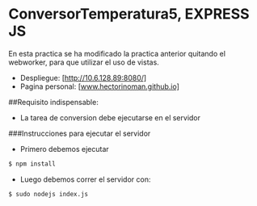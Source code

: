 # ConversorTemperatura5, EXPRESS JS

En esta practica se ha modificado la practica anterior quitando el webworker, para que utilizar el uso de vistas.

- Despliegue: [http://10.6.128.89:8080/]
- Pagina personal: [www.hectorinoman.github.io]


##Requisito indispensable:
* La tarea de conversion debe ejecutarse en el servidor

###Instrucciones para ejecutar el servidor
- Primero debemos ejecutar
 ```sh
$ npm install
```

- Luego debemos correr el servidor con:

 ```sh
$ sudo nodejs index.js
```